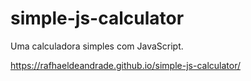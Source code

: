 # simple-js-calculator
Uma calculadora simples com JavaScript.

https://rafhaeldeandrade.github.io/simple-js-calculator/
